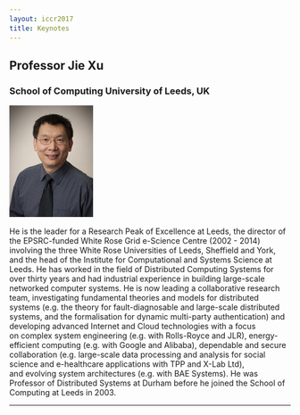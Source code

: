 ```yaml
---
layout: iccr2017
title: Keynotes
---
```


>

<div class="row featurette">
  <div class="col-md-10">
    <h2 class="featurette-heading">Professor Jie Xu </h2>
    <h3 class="featurette-heading2">School of Computing
University of Leeds, UK</h3>
  </div>
  <div class="col-md-2">
    <img class="featurette-image img-fluid mx-auto" src="/images/keynote/jieXuPhoto.jpg" alt="Prof. Jie Xu">
  </div>

  <p class="lead">
He is the leader for a Research Peak of Excellence at Leeds, the director of the EPSRC-funded White Rose Grid e-Science Centre (2002 - 2014) involving the three White Rose Universities of Leeds, Sheffield and York, and the head of the Institute for Computational and Systems Science at Leeds.
He has worked in the field of Distributed Computing Systems for over thirty years and had industrial experience in building large-scale networked computer systems. He is now leading a collaborative research team, investigating fundamental theories and models for distributed systems (e.g. the theory for fault-diagnosable and large-scale distributed systems, and the formalisation for dynamic multi-party authentication) and developing advanced Internet and Cloud technologies with a focus on complex system engineering (e.g. with Rolls-Royce and JLR), energy-efficient computing (e.g. with Google and Alibaba), dependable and secure collaboration (e.g. large-scale data processing and analysis for social science and e-healthcare applications with TPP and X-Lab Ltd), and evolving system architectures (e.g. with BAE Systems).
He was Professor of Distributed Systems at Durham before he joined the School of Computing at Leeds in 2003.</p>

</div>

<hr class="featurette-divider">

